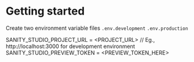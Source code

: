# Getting started

Create two environment variable files 
`.env.development`
`.env.production`

SANITY_STUDIO_PROJECT_URL = <PROJECT_URL> // Eg., http://localhost:3000 for development environment
SANITY_STUDIO_PREVIEW_TOKEN = <PREVIEW_TOKEN_HERE> 
